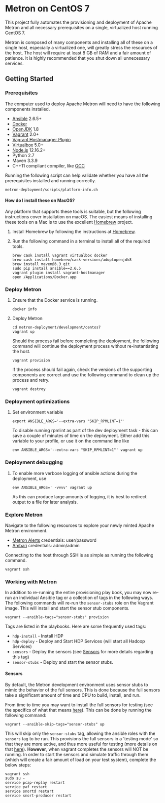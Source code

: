<!--
Licensed to the Apache Software Foundation (ASF) under one
or more contributor license agreements.  See the NOTICE file
distributed with this work for additional information
regarding copyright ownership.  The ASF licenses this file
to you under the Apache License, Version 2.0 (the
"License"); you may not use this file except in compliance
with the License.  You may obtain a copy of the License at

    http://www.apache.org/licenses/LICENSE-2.0

Unless required by applicable law or agreed to in writing, software
distributed under the License is distributed on an "AS IS" BASIS,
WITHOUT WARRANTIES OR CONDITIONS OF ANY KIND, either express or implied.
See the License for the specific language governing permissions and
limitations under the License.
-->
Metron on CentOS 7
==================

This project fully automates the provisioning and deployment of Apache Metron and all necessary prerequisites on a single, virtualized host running CentOS 7.

Metron is composed of many components and installing all of these on a single host, especially a virtualized one, will greatly stress the resources of the host.   The host will require at least 8 GB of RAM and a fair amount of patience.  It is highly recommended that you shut down all unnecessary services.

Getting Started
---------------

### Prerequisites

The computer used to deploy Apache Metron will need to have the following components installed.

 - [Ansible](https://github.com/ansible/ansible) 2.6.5+
 - [Docker](https://www.docker.com/community-edition)
 - [OpenJDK](https://openjdk.java.net) 1.8
 - [Vagrant](https://www.vagrantup.com) 2.0+
 - [Vagrant Hostmanager Plugin](https://github.com/devopsgroup-io/vagrant-hostmanager)
 - [Virtualbox](https://virtualbox.org) 5.0+
 - [Node.js](https://nodejs.org/) 12.16.2+
 - Python 2.7
 - Maven 3.3.9
 - C++11 compliant compiler, like [GCC](https://gcc.gnu.org/projects/cxx-status.html#cxx11)

Running the following script can help validate whether you have all the prerequisites installed and running correctly.

  ```
  metron-deployment/scripts/platform-info.sh
  ```

#### How do I install these on MacOS?

Any platform that supports these tools is suitable, but the following instructions cover installation on macOS.  The easiest means of installing these tools on a Mac is to use the excellent [Homebrew](http://brew.sh/) project.

1. Install Homebrew by following the instructions at [Homebrew](http://brew.sh/).

1. Run the following command in a terminal to install all of the required tools.

    ```
    brew cask install vagrant virtualbox docker
    brew cask install homebrew/cask-versions/adoptopenjdk8
    brew install maven@3.3 git
    sudo pip install ansible==2.6.5
    vagrant plugin install vagrant-hostmanager
    open /Applications/Docker.app
    ```

### Deploy Metron

1. Ensure that the Docker service is running.

    ```
    docker info
    ```

1. Deploy Metron

    ```
    cd metron-deployment/development/centos7
    vagrant up
    ```

    Should the process fail before completing the deployment, the following command will continue the deployment process without re-instantiating the host.

    ```
    vagrant provision
    ```

    If the process should fail again, check the versions of the supporting components are correct and use the following command to clean up the process and retry.

    ```
    vagrant destroy    
    ```

### Deployment optimizations

1. Set environment variable
    ```
    export ANSIBLE_ARGS='--extra-vars "SKIP_RPMLINT=1"'
    ```
    To disable running rpmlint as part of the dev deployment task - this can save a couple of minutes of time on the deployment.
    Either add this variable to your profile, or use it on the command line like

    ```
    env ANSIBLE_ARGS='--extra-vars "SKIP_RPMLINT=1"' vagrant up
    ```

### Deployment debugging

1.  To enable more verbose logging of ansible actions during the deployment, use
    ```
    env ANSIBLE_ARGS=' -vvvv' vagrant up
    ```
    As this can produce large amounts of logging, it is best to redirect output to a file for later analysis.


### Explore Metron

Navigate to the following resources to explore your newly minted Apache Metron environment.

* [Metron Alerts](http://node1:4201) credentials: user/password
* [Ambari](http://node1:8080) credentials: admin/admin

Connecting to the host through SSH is as simple as running the following command.
```
vagrant ssh
```

### Working with Metron

In addition to re-running the entire provisioning play book, you may now re-run an individual Ansible tag or a collection of tags in the following ways.  The following commands will re-run the `sensor-stubs` role on the Vagrant image. This will install and start the sensor stub components.

```
vagrant --ansible-tags="sensor-stubs" provision
```

Tags are listed in the playbooks.  Here are some frequently used tags:
+ `hdp-install` - Install HDP
+ `hdp-deploy` - Deploy and Start HDP Services (will start all Hadoop Services)
+ `sensors` - Deploy the sensors (see [Sensors](#sensors) for more details regarding this tag)
+ `sensor-stubs` - Deploy and start the sensor stubs.

#### Sensors

By default, the Metron development environment uses sensor stubs to mimic the behavior of the full sensors.  This is done because the full sensors take a significant amount of time and CPU to build, install, and run.

From time to time you may want to install the full sensors for testing (see the specifics of what that means [here](../../ansible/playbooks/sensor_install.yml)).  This can be done by running the following command:

```
vagrant --ansible-skip-tags="sensor-stubs" up
```

This will skip only the `sensor-stubs` tag, allowing the ansible roles with the `sensors` tag to be run.  This provisions the full sensors in a 'testing mode' so that they are more active, and thus more useful for testing (more details on that [here](../../ansible/roles/sensor-test-mode/)).  **However**, when vagrant completes the sensors will NOT be running.  In order to start the sensors and simulate traffic through them (which will create a fair amount of load on your test system), complete the below steps:

```
vagrant ssh
sudo su -
service pcap-replay restart
service yaf restart
service snortd restart
service snort-producer restart
```
